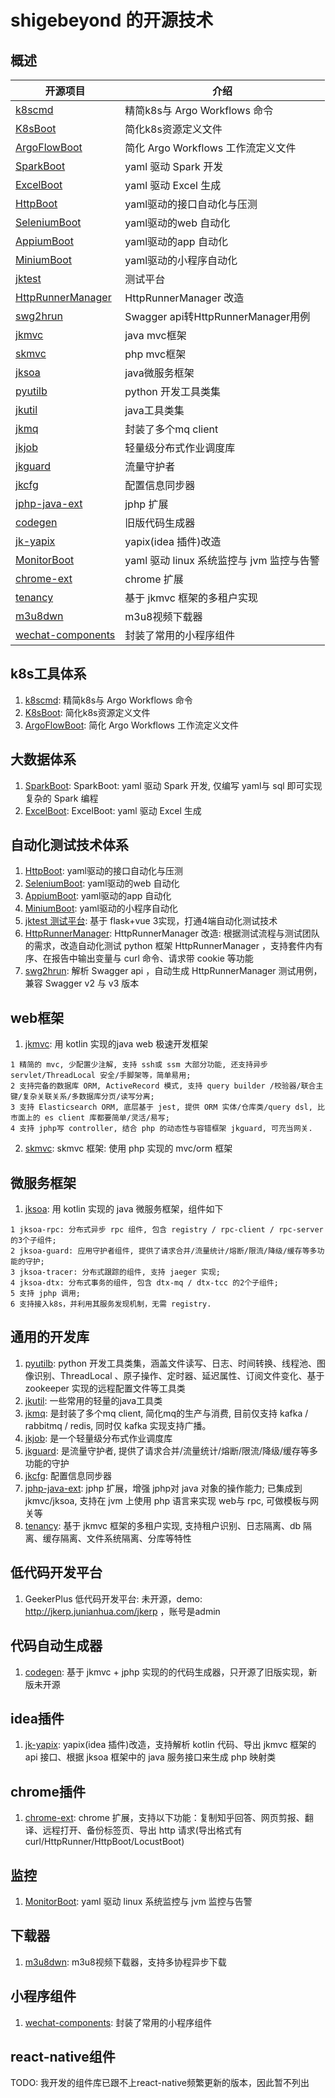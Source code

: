 # shigebeyond 的开源技术
## 概述

|  开源项目 | 介绍  |
| ------------ | ------------ |
| [k8scmd](https://github.com/shigebeyond/k8scmd) | 精简k8s与 Argo Workflows 命令 |
| [K8sBoot](https://github.com/shigebeyond/K8sBoot) | 简化k8s资源定义文件 |
| [ArgoFlowBoot](https://github.com/shigebeyond/ArgoFlowBoot) | 简化 Argo Workflows 工作流定义文件 |
| [SparkBoot](https://github.com/shigebeyond/SparkBoot) | yaml 驱动 Spark 开发 |
| [ExcelBoot](https://github.com/shigebeyond/ExcelBoot) | yaml 驱动 Excel 生成 |
| [HttpBoot](https://github.com/shigebeyond/HttpBoot) | yaml驱动的接口自动化与压测 |
| [SeleniumBoot](https://github.com/shigebeyond/SeleniumBoot) | yaml驱动的web 自动化 |
| [AppiumBoot](https://github.com/shigebeyond/AppiumBoot) | yaml驱动的app 自动化 |
| [MiniumBoot](https://github.com/shigebeyond/MiniumBoot) | yaml驱动的小程序自动化 |
| [jktest](https://www.zhihu.com/zvideo/1630268717249634304) | 测试平台 |
| [HttpRunnerManager](https://github.com/shigebeyond/HttpRunnerManager) | HttpRunnerManager 改造 |
| [swg2hrun](https://github.com/shigebeyond/swg2hrun) | Swagger api转HttpRunnerManager用例 |
| [jkmvc](https://github.com/shigebeyond/jkmvc) | java mvc框架 |
| [skmvc](https://github.com/shigebeyond/skmvc) | php mvc框架 |
| [jksoa](https://github.com/shigebeyond/jksoa) | java微服务框架 |
| [pyutilb](https://github.com/shigebeyond/pyutilb) | python 开发工具类集 |
| [jkutil](https://github.com/shigebeyond/jkutil) | java工具类集 |
| [jkmq](https://github.com/shigebeyond/jkmq) | 封装了多个mq client |
| [jkjob](https://github.com/shigebeyond/jkjob) | 轻量级分布式作业调度库 |
| [jkguard](https://github.com/shigebeyond/jkguard) | 流量守护者 |
| [jkcfg](https://github.com/shigebeyond/jkcfg) | 配置信息同步器 |
| [jphp-java-ext](https://github.com/shigebeyond/jphp-java-ext) | jphp 扩展 |
| [codegen](https://github.com/shigebeyond/codegen) | 旧版代码生成器 |
| [jk-yapix](https://github.com/shigebeyond/jk-yapix) | yapix(idea 插件)改造 |
| [MonitorBoot](https://github.com/shigebeyond/MonitorBoot) | yaml 驱动 linux 系统监控与 jvm 监控与告警  |
| [chrome-ext](https://github.com/shigebeyond/chrome-ext) | chrome 扩展 |
| [tenancy](https://github.com/shigebeyond/tenancy) | 基于 jkmvc 框架的多租户实现 |
| [m3u8dwn](https://github.com/shigebeyond/m3u8dwn) | m3u8视频下载器 |
| [wechat-components](https://github.com/shigebeyond/wechat-components) | 封装了常用的小程序组件 |

## k8s工具体系
1. [k8scmd](https://github.com/shigebeyond/k8scmd): 精简k8s与 Argo Workflows 命令
2. [K8sBoot](https://github.com/shigebeyond/K8sBoot): 简化k8s资源定义文件
3. [ArgoFlowBoot](https://github.com/shigebeyond/ArgoFlowBoot): 简化 Argo Workflows 工作流定义文件

## 大数据体系
1. [SparkBoot](https://github.com/shigebeyond/SparkBoot): SparkBoot: yaml 驱动 Spark 开发, 仅编写 yaml与 sql 即可实现复杂的 Spark 编程 
2. [ExcelBoot](https://github.com/shigebeyond/ExcelBoot): ExcelBoot: yaml 驱动 Excel 生成 

## 自动化测试技术体系
1. [HttpBoot](https://github.com/shigebeyond/HttpBoot): yaml驱动的接口自动化与压测
2. [SeleniumBoot](https://github.com/shigebeyond/SeleniumBoot): yaml驱动的web 自动化
3. [AppiumBoot](https://github.com/shigebeyond/AppiumBoot): yaml驱动的app 自动化
4. [MiniumBoot](https://github.com/shigebeyond/MiniumBoot): yaml驱动的小程序自动化
5. [jktest 测试平台](https://www.zhihu.com/zvideo/1630268717249634304): 基于 flask+vue 3实现，打通4端自动化测试技术
6. [HttpRunnerManager](https://github.com/shigebeyond/HttpRunnerManager): HttpRunnerManager 改造: 根据测试流程与测试团队的需求，改造自动化测试 python 框架 HttpRunnerManager ，支持套件内有序、在报告中输出变量与 curl 命令、请求带 cookie 等功能 
7. [swg2hrun](https://github.com/shigebeyond/swg2hrun): 解析 Swagger api ，自动生成 HttpRunnerManager 测试用例，兼容 Swagger v2 与 v3 版本 

## web框架
1. [jkmvc](https://github.com/shigebeyond/jkmvc): 用 kotlin 实现的java web 极速开发框架
```
1 精简的 mvc, 少配置少注解, 支持 ssh或 ssm 大部分功能, 还支持异步 servlet/ThreadLocal 安全/手脚架等，简单易用;
2 支持完备的数据库 ORM, ActiveRecord 模式, 支持 query builder /校验器/联合主键/复杂关联关系/多数据库分页/读写分离;
3 支持 Elasticsearch ORM, 底层基于 jest, 提供 ORM 实体/仓库类/query dsl, 比市面上的 es client 库都要简单/灵活/易写;
4 支持 jphp写 controller, 结合 php 的动态性与容错框架 jkguard, 可充当网关.
```
2. [skmvc](https://github.com/shigebeyond/skmvc): skmvc 框架: 使用 php 实现的 mvc/orm 框架 

## 微服务框架
1. [jksoa](https://github.com/shigebeyond/jksoa): 用 kotlin 实现的 java 微服务框架，组件如下
```
1 jksoa-rpc: 分布式异步 rpc 组件, 包含 registry / rpc-client / rpc-server 的3个子组件;
2 jksoa-guard: 应用守护者组件, 提供了请求合并/流量统计/熔断/限流/降级/缓存等多功能的守护;
3 jksoa-tracer: 分布式跟踪的组件, 支持 jaeger 实现;
4 jksoa-dtx: 分布式事务的组件, 包含 dtx-mq / dtx-tcc 的2个子组件;
5 支持 jphp 调用;
6 支持接入k8s，并利用其服务发现机制，无需 registry.
```

## 通用的开发库
1. [pyutilb](https://github.com/shigebeyond/pyutilb): python 开发工具类集，涵盖文件读写、日志、时间转换、线程池、图像识别、ThreadLocal 、原子操作、定时器、延迟属性、订阅文件变化、基于 zookeeper 实现的远程配置文件等工具类 
2. [jkutil](https://github.com/shigebeyond/jkutil): 一些常用的轻量的java工具类
3. [jkmq](https://github.com/shigebeyond/jkmq): 是封装了多个mq client, 简化mq的生产与消费, 目前仅支持 kafka / rabbitmq / redis, 同时仅 kafka 实现支持广播。 
4. [jkjob](https://github.com/shigebeyond/jkjob): 是一个轻量级分布式作业调度库
5. [jkguard](https://github.com/shigebeyond/jkguard): 是流量守护者, 提供了请求合并/流量统计/熔断/限流/降级/缓存等多功能的守护
6. [jkcfg](https://github.com/shigebeyond/jkcfg): 配置信息同步器
7. [jphp-java-ext](https://github.com/shigebeyond/jphp-java-ext): jphp 扩展，增强 jphp对 java 对象的操作能力; 已集成到 jkmvc/jksoa, 支持在 jvm 上使用 php 语言来实现 web与 rpc, 可做模板与网关等 
8. [tenancy](https://github.com/shigebeyond/tenancy): 基于 jkmvc 框架的多租户实现, 支持租户识别、日志隔离、db 隔离、缓存隔离、文件系统隔离、分库等特性 

## 低代码开发平台
1. GeekerPlus 低代码开发平台: 未开源，demo: http://jkerp.junianhua.com/jkerp ，账号是admin

## 代码自动生成器
1. [codegen](https://github.com/shigebeyond/codegen): 基于 jkmvc + jphp 实现的的代码生成器，只开源了旧版实现，新版未开源

## idea插件
1. [jk-yapix](https://github.com/shigebeyond/jk-yapix): yapix(idea 插件)改造，支持解析 kotlin 代码、导出 jkmvc 框架的 api 接口、根据 jksoa 框架中的 java 服务接口来生成 php 映射类 

## chrome插件
1. [chrome-ext](https://github.com/shigebeyond/chrome-ext): chrome 扩展，支持以下功能：复制知乎回答、网页剪报、翻译、远程打开、备份标签页、导出 http 请求(导出格式有 curl/HttpRunner/HttpBoot/LocustBoot) 

## 监控
1. [MonitorBoot](https://github.com/shigebeyond/MonitorBoot): yaml 驱动 linux 系统监控与 jvm 监控与告警 

## 下载器
1. [m3u8dwn](https://github.com/shigebeyond/m3u8dwn): m3u8视频下载器，支持多协程异步下载 

## 小程序组件
1. [wechat-components](https://github.com/shigebeyond/wechat-components): 封装了常用的小程序组件

## react-native组件
TODO: 我开发的组件库已跟不上react-native频繁更新的版本，因此暂不列出